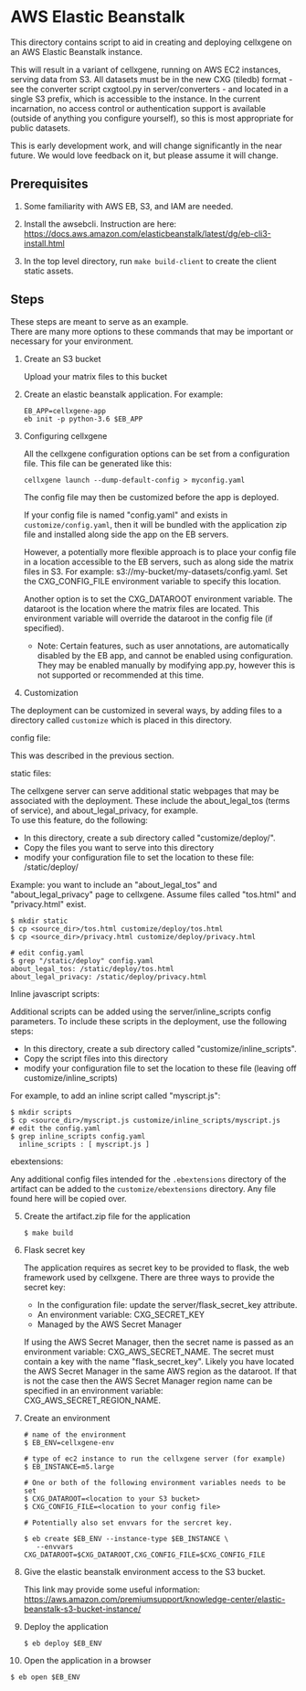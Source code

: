 # AWS Elastic Beanstalk 

This directory contains script to aid in creating and deploying cellxgene on
an AWS Elastic Beanstalk instance.

This will result in a variant of cellxgene, running on AWS EC2 instances, serving data from S3. 
All datasets must be in the new CXG (tiledb) format - see the converter script cxgtool.py 
in server/converters - and located in a single S3 prefix, which is accessible to the instance. 
In the current incarnation, no access control or authentication support is available 
(outside of anything you configure yourself), so this is most appropriate for public datasets.

This is early development work, and will change significantly in the near future. 
We would love feedback on it, but please assume it will change.

## Prerequisites

1. Some familiarity with AWS EB, S3, and IAM are needed.

2. Install the awsebcli.
Instruction are here:  
https://docs.aws.amazon.com/elasticbeanstalk/latest/dg/eb-cli3-install.html

3. In the top level directory, run ```make build-client``` to create the client static assets. 

## Steps

These steps are meant to serve as an example.  
There are many more options to these commands that may be important or necessary for your environment.

1. Create an S3 bucket

   Upload your matrix files to this bucket
   
2. Create an elastic beanstalk application.  For example:

    ```
    EB_APP=cellxgene-app
    eb init -p python-3.6 $EB_APP
    ```

3. Configuring cellxgene

   All the cellxgene configuration options can be set from a configuration file.
   This file can be generated like this:
   
   ```cellxgene launch --dump-default-config > myconfig.yaml```
   
   The config file may then be customized before the app is deployed.
   
   If your config file is named "config.yaml" and exists in `customize/config.yaml`, 
   then it will be bundled with the application zip file and installed along 
   side the app on the EB servers.
   
   However, a potentially more flexible approach is to place your config file in a location accessible to the EB 
   servers, such as along side the matrix files in S3.  For example:  s3://my-bucket/my-datasets/config.yaml.
   Set the CXG_CONFIG_FILE environment variable to specify this location.  
   
   Another option is to set the CXG_DATAROOT environment variable.  The dataroot 
   is the location where the matrix files are located. 
   This environment variable will override the dataroot in the config file (if specified).
   
   - Note:  Certain features, such as user annotations, are automatically disabled by the EB app,
   and cannot be enabled using configuration.  They may be enabled manually by modifying app.py, however
   this is not supported or recommended at this time.
   
4. Customization

The deployment can be customized in several ways, by adding files to a directory called
`customize` which is placed in this directory.
 
config file: 

This was described in the previous section.  

static files: 

The cellxgene server can serve additional static webpages that may be associated with the deployment.
These include the about_legal_tos (terms of service), and about_legal_privacy, for example.  
To use this feature, do the following:

   * In this directory, create a sub directory called "customize/deploy/".  
   * Copy the files you want to serve into this directory
   * modify your configuration file to set the location to these file:  /static/deploy/<filename>

   Example:  you want to include an "about_legal_tos" and "about_legal_privacy" page to cellxgene.
   Assume files called "tos.html" and "privacy.html" exist.

   ```
   $ mkdir static
   $ cp <source_dir>/tos.html customize/deploy/tos.html
   $ cp <source_dir>/privacy.html customize/deploy/privacy.html

   # edit config.yaml
   $ grep "/static/deploy" config.yaml
   about_legal_tos: /static/deploy/tos.html
   about_legal_privacy: /static/deploy/privacy.html
   ```

Inline javascript scripts:

Additional scripts can be added using the server/inline_scripts config parameters.
To include these scripts in the deployment, use the following steps:

   * In this directory, create a sub directory called "customize/inline_scripts".  
   * Copy the script files into this directory
   * modify your configuration file to set the location to these file (leaving off customize/inline_scripts)

   For example, to add an inline script called "myscript.js":
   
   ```
   $ mkdir scripts
   $ cp <source_dir>/myscript.js customize/inline_scripts/myscript.js
   # edit the config.yaml
   $ grep inline_scripts config.yaml
     inline_scripts : [ myscript.js ]
   ```

ebextensions:

Any additional config files intended for the `.ebextensions` directory of the artifact can be added
to the `customize/ebextensions` directory.  Any file found here will be copied over.

5. Create the artifact.zip file for the application

   ```
   $ make build
   ```
    
6. Flask secret key

   The application requires as secret key to be provided to flask, the web framework used by cellxgene.
   There are three ways to provide the secret key:
   
   - In the configuration file:  update the server/flask_secret_key attribute.
   - An environment variable:  CXG_SECRET_KEY
   - Managed by the AWS Secret Manager
   
   If using the AWS Secret Manager, then the secret name is passed as an environment variable:  CXG_AWS_SECRET_NAME.
   The secret must contain a key with the name "flask_secret_key".
   Likely you have located the AWS Secret Manager in the same AWS region as the dataroot.  If that is not the case
   then the AWS Secret Manager region name can be specified in an environment variable:  CXG_AWS_SECRET_REGION_NAME.
   
   
7. Create an environment

    ```
    # name of the environment
    $ EB_ENV=cellxgene-env
   
    # type of ec2 instance to run the cellxgene server (for example)
    $ EB_INSTANCE=m5.large 
   
    # One or both of the following environment variables needs to be set
    $ CXG_DATAROOT=<location to your S3 bucket>
    $ CXG_CONFIG_FILE=<location to your config file>
  
    # Potentially also set envvars for the sercret key.
   
    $ eb create $EB_ENV --instance-type $EB_INSTANCE \
       --envvars CXG_DATAROOT=$CXG_DATAROOT,CXG_CONFIG_FILE=$CXG_CONFIG_FILE
    ```

8. Give the elastic beanstalk environment access to the S3 bucket.

    This link may provide some useful information:
    https://aws.amazon.com/premiumsupport/knowledge-center/elastic-beanstalk-s3-bucket-instance/
    
9. Deploy the application

    ```
    $ eb deploy $EB_ENV 
    ```
   
10. Open the application in a browser

   ```
   $ eb open $EB_ENV
   ```
